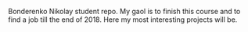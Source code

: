 Bonderenko Nikolay student repo. My gaol is to finish this course and to find a job till the end of 2018.
Here my most interesting projects will be.